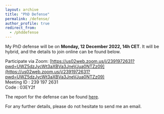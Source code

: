 ```yaml
---
layout: archive
title: "PhD Defense"
permalink: /defense/
author_profile: true
redirect_from:
  - /phddefense
---
```


My PhD defense will be on **Monday, 12 December 2022, 14h CET**. It will be hybrid, and the details to join online can be found below.

Participate via Zoom:
[https://us02web.zoom.us/j/2391972631?pwd=UWZ5dzJycWt3aXBVa3JneVJua0NTZz09](https://us02web.zoom.us/j/2391972631?pwd=UWZ5dzJycWt3aXBVa3JneVJua0NTZz09) <br>
Meeting ID : 239 197 2631 <br>
Code : 03EY2f



The report for the defense can be found [here](defense/amrita_thesis.pdf).

For any further details, please do not hesitate to send me an email.

